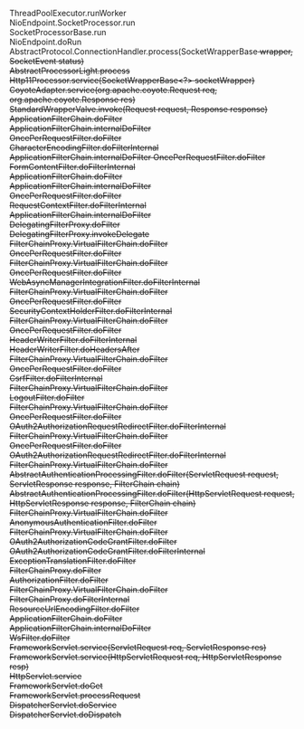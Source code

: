 ThreadPoolExecutor.runWorker  
NioEndpoint.SocketProcessor.run  
SocketProcessorBase.run  
NioEndpoint.doRun  
AbstractProtocol.ConnectionHandler.process(SocketWrapperBase<S> wrapper, SocketEvent status)  
AbstractProcessorLight.process  
Http11Processor.service(SocketWrapperBase<?> socketWrapper)  
CoyoteAdapter.service(org.apache.coyote.Request req, org.apache.coyote.Response res)  
StandardWrapperValve.invoke(Request request, Response response)  
ApplicationFilterChain.doFilter  
ApplicationFilterChain.internalDoFilter  
OncePerRequestFilter.doFilter  
CharacterEncodingFilter.doFilterInternal  
ApplicationFilterChain.internalDoFilter
OncePerRequestFilter.doFilter  
FormContentFilter.doFilterInternal  
ApplicationFilterChain.doFilter  
ApplicationFilterChain.internalDoFilter  
OncePerRequestFilter.doFilter  
RequestContextFilter.doFilterInternal  
ApplicationFilterChain.internalDoFilter  
DelegatingFilterProxy.doFilter  
DelegatingFilterProxy.invokeDelegate
FilterChainProxy.VirtualFilterChain.doFilter  
OncePerRequestFilter.doFilter  
FilterChainProxy.VirtualFilterChain.doFilter  
OncePerRequestFilter.doFilter  
WebAsyncManagerIntegrationFilter.doFilterInternal  
FilterChainProxy.VirtualFilterChain.doFilter  
OncePerRequestFilter.doFilter  
SecurityContextHolderFilter.doFilterInternal  
FilterChainProxy.VirtualFilterChain.doFilter  
OncePerRequestFilter.doFilter  
HeaderWriterFilter.doFilterInternal  
HeaderWriterFilter.doHeadersAfter
FilterChainProxy.VirtualFilterChain.doFilter  
OncePerRequestFilter.doFilter  
CsrfFilter.doFilterInternal  
FilterChainProxy.VirtualFilterChain.doFilter  
LogoutFilter.doFilter  
FilterChainProxy.VirtualFilterChain.doFilter  
OncePerRequestFilter.doFilter  
OAuth2AuthorizationRequestRedirectFilter.doFilterInternal  
FilterChainProxy.VirtualFilterChain.doFilter  
OncePerRequestFilter.doFilter  
OAuth2AuthorizationRequestRedirectFilter.doFilterInternal  
FilterChainProxy.VirtualFilterChain.doFilter  
AbstractAuthenticationProcessingFilter.doFilter(ServletRequest request, ServletResponse response, FilterChain chain)  
AbstractAuthenticationProcessingFilter.doFilter(HttpServletRequest request, HttpServletResponse response, FilterChain chain)  
FilterChainProxy.VirtualFilterChain.doFilter  
AnonymousAuthenticationFilter.doFilter  
FilterChainProxy.VirtualFilterChain.doFilter  
OAuth2AuthorizationCodeGrantFilter.doFilter  
OAuth2AuthorizationCodeGrantFilter.doFilterInternal  
ExceptionTranslationFilter.doFilter  
FilterChainProxy.doFilter  
AuthorizationFilter.doFilter  
FilterChainProxy.VirtualFilterChain.doFilter  
FilterChainProxy.doFilterInternal  
ResourceUrlEncodingFilter.doFilter  
ApplicationFilterChain.doFilter  
ApplicationFilterChain.internalDoFilter  
	WsFilter.doFilter  
FrameworkServlet.service(ServletRequest req, ServletResponse res)  
FrameworkServlet.service(HttpServletRequest req, HttpServletResponse resp)  
HttpServlet.service  
FrameworkServlet.doGet  
FrameworkServlet.processRequest  
DispatcherServlet.doService  
DispatcherServlet.doDispatch
